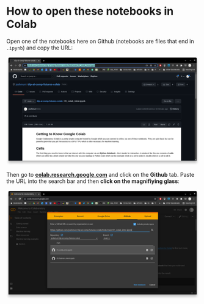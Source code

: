 # How to open these notebooks in Colab

Open one of the notebooks here on Github (notebooks are files that end in `.ipynb`) and copy the URL:

![Get the url](./images/get-the-url.png)

Then go to [**colab.research.google.com**](colab.research.google.com) and click on the **Github** tab. Paste the URL into the search bar and then **click on the magnifiying glass**:

![Open in Colab](./images/opening-a-noteobook-in-colab.png)


